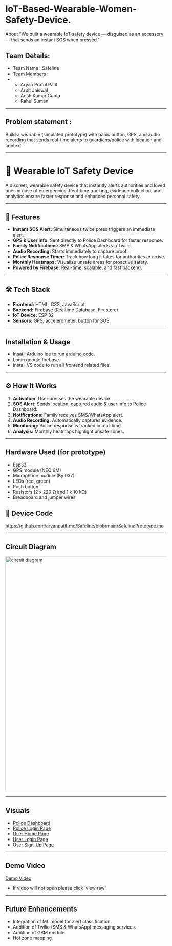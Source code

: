 # IoT-Based-Wearable-Women-Safety-Device.
About "We built a wearable IoT safety device — disguised as an accessory — that sends an instant SOS when pressed."
## Team Details: 
- Team Name : Safeline
- Team Members :
- - Aryan Praful Patil
  - Arpit Jaiswal
  - Ansh Kumar Gupta
  - Rahul Suman
---
## Problem statement : 

Build a wearable (simulated prototype) with panic button, GPS, and audio recording that sends real-time alerts to guardians/police with location and context.

---

# 🚨 Wearable IoT Safety Device

A discreet, wearable safety device that instantly alerts authorities and loved ones in case of emergencies. Real-time tracking, evidence collection, and analytics ensure faster response and enhanced personal safety.  

---

## 🔹 Features

- **Instant SOS Alert:** Simultaneous twice press triggers an immediate alert.  
- **GPS & User Info:** Sent directly to Police Dashboard for faster response.  
- **Family Notifications:** SMS & WhatsApp alerts via Twilio.  
- **Audio Recording:** Starts immediately to capture proof.  
- **Police Response Timer:** Track how long it takes for authorities to arrive.  
- **Monthly Heatmaps:** Visualize unsafe areas for proactive safety.  
- **Powered by Firebase:** Real-time, scalable, and fast backend.  

---

## 🛠 Tech Stack

- **Frontend:** HTML, CSS, JavaScript
- **Backend:** Firebase (Realtime Database, Firestore)  
- **IoT Device:** ESP 32
- **Sensors:** GPS, accelerometer, button for SOS  

--- 
## Installation & Usage 
- Insatll Arduino Ide to run arduino code.
- Login google firebase
- Install VS code to run all frontend related files.
---

## ⚙️ How It Works

1. **Activation:** User presses the wearable device.  
2. **SOS Alert:** Sends location, captured audio & user info to Police Dashboard.  
3. **Notifications:** Family receives SMS/WhatsApp alert.  
4. **Audio Recording:** Automatically captures evidence.  
5. **Monitoring:** Police response is tracked in real-time.  
6. **Analysis:** Monthly heatmaps highlight unsafe zones.  

---
## Hardware Used (for prototype)
- Esp32
- GPS module (NEO 6M)
- Microphone module (Ky 037)
- LEDs (red, green)
- Push button
- Resistors (2 x 220 Ω and 1 x 10 kΩ)
- Breadboard and jumper wires

## 🚀 Device Code

https://github.com/aryanpatil-me/Safeline/blob/main/SafelinePrototype.ino

--- 

## Circuit Diagram

<img width="966" height="733" alt="circuit diagram" src="https://github.com/user-attachments/assets/f0750c19-0b1c-4a62-84a5-1c401e6ad33e" />

---

## Visuals

- [Police Dashboard](https://github.com/aryanpatil-me/Safeline/blob/main/Visuals/policeDashboard.jpg)
- [Police Login Page](https://github.com/aryanpatil-me/Safeline/blob/main/Visuals/policeLogin.jpg)
- [User Home Page](https://github.com/aryanpatil-me/Safeline/blob/main/Visuals/userHome.jpg)
- [User Login Page](https://github.com/aryanpatil-me/Safeline/blob/main/Visuals/userLogin.jpg)
- [User Sign-Up Page](https://github.com/aryanpatil-me/Safeline/blob/main/Visuals/userSignUp.jpg)

--- 
## Demo Video

[Demo Video](https://github.com/aryanpatil-me/Safeline/blob/main/Demo%20video/demoVideo.mp4)

- If video will not open please click 'view raw'.

---
## Future Enhancements  
- Integration of ML model for alert classification.
- Addition of Twilio (SMS & WhatsApp) messaging services.
- Addition of GSM module
- Hot zone mapping

